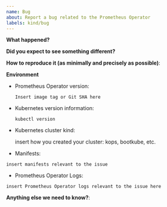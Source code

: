 ```yaml
---
name: Bug
about: Report a bug related to the Prometheus Operator
labels: kind/bug
---
```


<!--

Feel free to ask questions in #prometheus-operator on Kubernetes Slack!

Note: This repository is about prometheus-operator itself, if you have questions about:
- helm installation, go to https://github.com/helm/charts repository
- kube-prometheus setup, go to https://github.com/prometheus-operator/kube-prometheus
- prometheus basic configuration, go to https://prometheus.io/docs/introduction/overview/
- bugs in prometheus, go to https://github.com/prometheus/prometheus/issues

-->

**What happened?**

**Did you expect to see something different?**

**How to reproduce it (as minimally and precisely as possible)**:

**Environment**

* Prometheus Operator version:

    `Insert image tag or Git SHA here`
    <!-- Try kubectl -n monitoring describe deployment prometheus-operator -->

* Kubernetes version information:

    `kubectl version`
    <!-- Replace the command with its output above -->

* Kubernetes cluster kind:

    insert how you created your cluster: kops, bootkube, etc.

* Manifests:

```
insert manifests relevant to the issue
```

* Prometheus Operator Logs:

```
insert Prometheus Operator logs relevant to the issue here
```

**Anything else we need to know?**:
